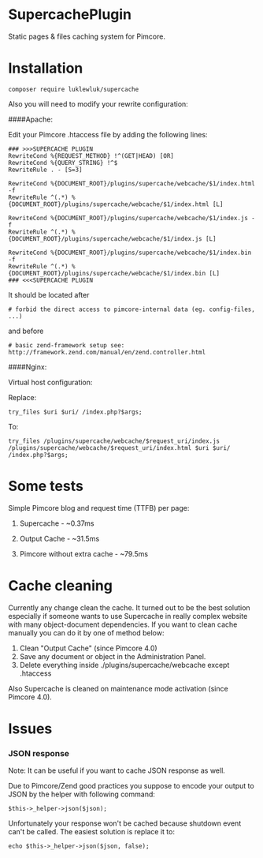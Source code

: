 # SupercachePlugin
Static pages &amp; files caching system for Pimcore.

# Installation
```
composer require luklewluk/supercache
```

Also you will need to modify your rewrite configuration:
 
####Apache:


Edit your Pimcore .htaccess file by adding the following lines:
 
```
### >>>SUPERCACHE PLUGIN
RewriteCond %{REQUEST_METHOD} !^(GET|HEAD) [OR]
RewriteCond %{QUERY_STRING} !^$
RewriteRule . - [S=3]

RewriteCond %{DOCUMENT_ROOT}/plugins/supercache/webcache/$1/index.html -f
RewriteRule ^(.*) %{DOCUMENT_ROOT}/plugins/supercache/webcache/$1/index.html [L]

RewriteCond %{DOCUMENT_ROOT}/plugins/supercache/webcache/$1/index.js -f
RewriteRule ^(.*) %{DOCUMENT_ROOT}/plugins/supercache/webcache/$1/index.js [L]

RewriteCond %{DOCUMENT_ROOT}/plugins/supercache/webcache/$1/index.bin -f
RewriteRule ^(.*) %{DOCUMENT_ROOT}/plugins/supercache/webcache/$1/index.bin [L]
### <<<SUPERCACHE PLUGIN
``` 
 
It should be located after 

`# forbid the direct access to pimcore-internal data (eg. config-files, ...)` 

and before 

`# basic zend-framework setup see: http://framework.zend.com/manual/en/zend.controller.html` 

####Nginx:

Virtual host configuration:

Replace:

```
try_files $uri $uri/ /index.php?$args;
```

To:

```
try_files /plugins/supercache/webcache/$request_uri/index.js /plugins/supercache/webcache/$request_uri/index.html $uri $uri/ /index.php?$args;
```

# Some tests
Simple Pimcore blog and request time (TTFB) per page:

1. Supercache - ~0.37ms

2. Output Cache - ~31.5ms

3. Pimcore without extra cache - ~79.5ms

# Cache cleaning
Currently any change clean the cache. It turned out to be the best solution especially if someone wants to use Supercache in really complex website with many object-document dependencies.
If you want to clean cache manually you can do it by one of method below:

1. Clean "Output Cache" (since Pimcore 4.0)
2. Save any document or object in the Administration Panel.
3. Delete everything inside ./plugins/supercache/webcache except .htaccess

Also Supercache is cleaned on maintenance mode activation (since Pimcore 4.0).


# Issues
### JSON response
Note: It can be useful if you want to cache JSON response as well.

Due to Pimcore/Zend good practices you suppose to encode your output to JSON by the helper with following command:
```
$this->_helper->json($json);
```
Unfortunately your response won't be cached because shutdown event can't be called. The easiest solution is replace it to:
```
echo $this->_helper->json($json, false);
```

